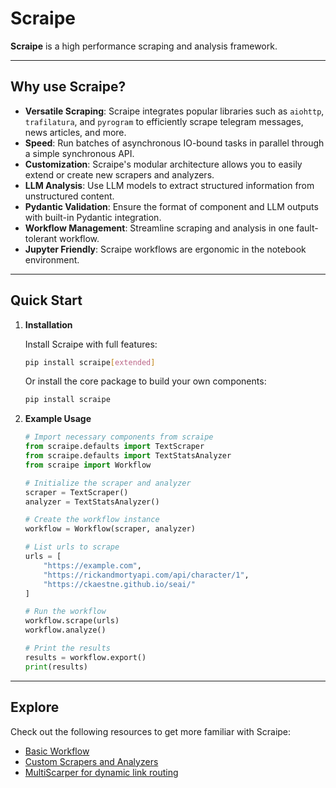 # Scraipe

**Scraipe** is a high performance scraping and analysis framework.

---

## Why use Scraipe?

- **Versatile Scraping**: Scraipe integrates popular libraries such as `aiohttp`, `trafilatura`, and `pyrogram` to efficiently scrape telegram messages, news articles, and more.
- **Speed**: Run batches of asynchronous IO-bound tasks in parallel through a simple synchronous API.
- **Customization**: Scraipe's modular architecture allows you to easily extend or create new scrapers and analyzers.
- **LLM Analysis**: Use LLM models to extract structured information from unstructured content.
- **Pydantic Validation**: Ensure the format of component and LLM outputs with built-in Pydantic integration.
- **Workflow Management**: Streamline scraping and analysis in one fault-tolerant workflow.
- **Jupyter Friendly**: Scraipe workflows are ergonomic in the notebook environment.


---

## Quick Start

1. **Installation**

   Install Scraipe with full features:

   ```bash
   pip install scraipe[extended]
   ```

   Or install the core package to build your own components:
   
   ```bash
   pip install scraipe
   ```
2. **Example Usage**
    ```python
    # Import necessary components from scraipe
    from scraipe.defaults import TextScraper
    from scraipe.defaults import TextStatsAnalyzer
    from scraipe import Workflow

    # Initialize the scraper and analyzer
    scraper = TextScraper()
    analyzer = TextStatsAnalyzer()

    # Create the workflow instance
    workflow = Workflow(scraper, analyzer)

    # List urls to scrape
    urls = [
        "https://example.com",
        "https://rickandmortyapi.com/api/character/1",
        "https://ckaestne.github.io/seai/"
    ]

    # Run the workflow
    workflow.scrape(urls)
    workflow.analyze()

    # Print the results
    results = workflow.export()
    print(results)
    ```

---

## Explore

Check out the following resources to get more familiar with Scraipe:

- [Basic Workflow](./get_started/basic_workflow.md)
- [Custom Scrapers and Analyzers](./advanced_usage/custom_components.md)
- [MultiScarper for dynamic link routing](./advanced_usage/multi_scraper.md)